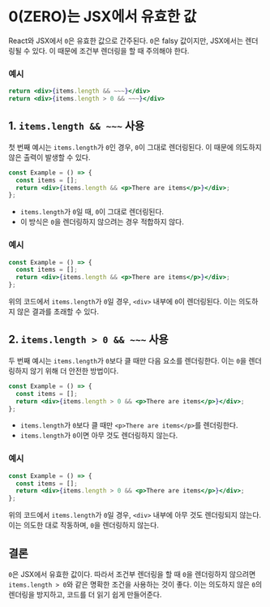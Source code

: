 # 0(ZERO)는 JSX에서 유효한 값

React와 JSX에서 `0`은 유효한 값으로 간주된다. `0`은 falsy 값이지만, JSX에서는 렌더링될 수 있다. 이 때문에 조건부 렌더링을 할 때 주의해야 한다.

### 예시

```jsx
return <div>{items.length && ~~~}</div>
return <div>{items.length > 0 && ~~~}</div>
```

## 1. `items.length && ~~~` 사용

첫 번째 예시는 `items.length`가 `0`인 경우, `0`이 그대로 렌더링된다. 이 때문에 의도하지 않은 출력이 발생할 수 있다.

```jsx
const Example = () => {
  const items = [];
  return <div>{items.length && <p>There are items</p>}</div>;
};
```

- `items.length`가 `0`일 때, `0`이 그대로 렌더링된다.
- 이 방식은 `0`을 렌더링하지 않으려는 경우 적합하지 않다.

### 예시

```jsx
const Example = () => {
  const items = [];
  return <div>{items.length && <p>There are items</p>}</div>;
};
```

위의 코드에서 `items.length`가 `0`일 경우, `<div>` 내부에 `0`이 렌더링된다. 이는 의도하지 않은 결과를 초래할 수 있다.

## 2. `items.length > 0 && ~~~` 사용

두 번째 예시는 `items.length`가 `0`보다 클 때만 다음 요소를 렌더링한다. 이는 `0`을 렌더링하지 않기 위해 더 안전한 방법이다.

```jsx
const Example = () => {
  const items = [];
  return <div>{items.length > 0 && <p>There are items</p>}</div>;
};
```

- `items.length`가 `0`보다 클 때만 `<p>There are items</p>`를 렌더링한다.
- `items.length`가 `0`이면 아무 것도 렌더링하지 않는다.

### 예시

```jsx
const Example = () => {
  const items = [];
  return <div>{items.length > 0 && <p>There are items</p>}</div>;
};
```

위의 코드에서 `items.length`가 `0`일 경우, `<div>` 내부에 아무 것도 렌더링되지 않는다. 이는 의도한 대로 작동하며, `0`을 렌더링하지 않는다.

## 결론

`0`은 JSX에서 유효한 값이다. 따라서 조건부 렌더링을 할 때 `0`을 렌더링하지 않으려면 `items.length > 0`와 같은 명확한 조건을 사용하는 것이 좋다. 이는 의도하지 않은 `0`의 렌더링을 방지하고, 코드를 더 읽기 쉽게 만들어준다.
